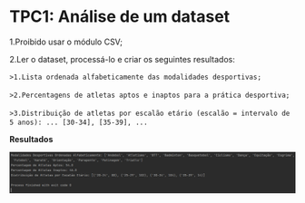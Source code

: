 # TPC1: Análise de um dataset

1.Proibido usar o módulo CSV;

2.Ler o dataset, processá-lo e criar os seguintes resultados:

    >1.Lista ordenada alfabeticamente das modalidades desportivas;

    >2.Percentagens de atletas aptos e inaptos para a prática desportiva;

    >3.Distribuição de atletas por escalão etário (escalão = intervalo de 5 anos): ... [30-34], [35-39], ...


**Resultados**

![imagem dos resultados](imagem/resultado.png)
